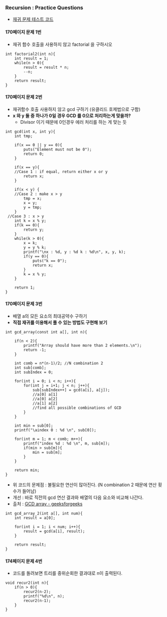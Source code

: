 ### Recursion : Practice Questions 

* [재귀 문제 테스트 코드](https://github.com/SaraHan774/algorithms_c/blob/master/recursion.c)

#### 170페이지 문제 1번 
* 재귀 함수 호출을 사용하지 않고 factorial 을 구하시오

```
int factorial2(int n){
    int result = 1;
    while(n > 0){
        result = result * n;
        --n;
    }
    return result;
}
```

#### 170페이지 문제 2번 
* 재귀함수 호출 사용하지 않고 gcd 구하기 (유클리드 호제법으로 구함)
* **x 와 y 둘 중 하나가 0일 경우 GCD 를 0으로 처리하는게 맞을까?**
    * Divisor 이기 때문에 0인경우 에러 처리를 하는 게 맞는 듯 

```
int gcd(int x, int y){
    int tmp;

    if(x == 0 || y == 0){
        puts("Element must not be 0");
        return 0;
    }

    if(x == y){
    //Case 1 : if equal, return either x or y
        return x;
    }
    
    if(x < y) {
    //Case 2 : make x > y
        tmp = x;
        x = y;
        y = tmp;
    }
 //Case 3 : x > y
    int k = x % y;
    if(k == 0){
        return y;
    }
    while(k > 0){
        x = k;
        y = y % k;
        printf("\nx : %d, y : %d k : %d\n", x, y, k);
        if(y == 0){
            puts("k == 0");
            return x;
        }
        k = x % y;
    }
    
    return 1;
}
```

#### 170페이지 문제 3번
* 배열 a의 모든 요소의 최대공약수 구하기
* **직접 재귀를 이용해서 풀 수 있는 방법도 구현해 보기**

```
int gcd_array(const int a[], int n){

    if(n < 2){
        printf("Array should have more than 2 elements.\n");
        return -1;
    }

    int comb = n*(n-1)/2; //N combination 2
    int sub[comb];
    int subIndex = 0;

    for(int i = 0; i < n; i++){
        for(int j = i+1; j < n; j++){
            sub[subIndex++] = gcd(a[i], a[j]);
            //a[0] a[1]
            //a[0] a[2]
            //a[1] a[2]
            //find all possible combinations of GCD
        }
    }

    int min = sub[0];
    printf("\aindex 0 : %d \n", sub[0]);

    for(int m = 1; m < comb; m++){
        printf("index %d : %d \n", m, sub[m]);
        if(min > sub[m]){
            min = sub[m];
        }
    }

    return min;
}
```

* 위 코드의 문제점 : 불필요한 연산이 많아진다. (N combination 2 때문에 연산 횟수가 들어남)
* 개선 : 바로 직전의 gcd 연산 결과와 배열의 다음 요소와 비교해 나간다. 
* 출처 : [GCD array - geeksforgeeks](https://www.geeksforgeeks.org/gcd-two-array-numbers/)

```
int gcd_array_2(int a[], int num){
    int result = a[0];

    for(int i = 1; i < num; i++){
        result = gcd(a[i], result);
    }

    return result;
}
```

#### 174페이지 문제 4번
* 코드를 돌려보면 트리를 중위순회한 결과대로 n이 출력된다. 

```
void recur2(int n){
    if(n > 0){
        recur2(n-2);
        printf("%d\n", n);
        recur2(n-1);
    }
}
```

